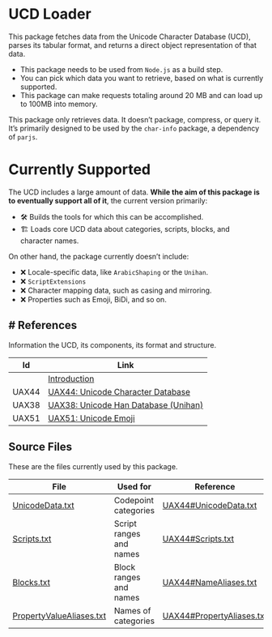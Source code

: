 # UCD Loader
This package fetches data from the Unicode Character Database (UCD), parses its tabular format, and returns a direct object representation of that data.

- This package needs to be used from `Node.js` as a build step.
- You can pick which data you want to retrieve, based on what is currently supported.
- This package can make requests totaling around 20 MB and can load up to 100MB into memory.

This package only retrieves data. It doesn’t package, compress, or query it. It’s primarily designed to be used by the `char-info` package, a dependency of `parjs`.
# Currently Supported
The UCD includes a large amount of data. **While the aim of this package is to eventually support all of it**, the current version primarily:

- 🛠️ Builds the tools for which this can be accomplished.
- 🏗️ Loads core UCD data about categories, scripts, blocks, and character names.

On other hand, the package currently doesn’t include:

- ❌ Locale-specific data, like `ArabicShaping` or the `Unihan`.
- ❌ `ScriptExtensions`
- ❌ Character mapping data, such as casing and mirroring.
- ❌ Properties such as Emoji, BiDi, and so on.

## # References
Information the UCD, its components, its format and structure.

| Id    | Link                                                                          |
| ----- | ----------------------------------------------------------------------------- |
|       | [Introduction](https://www.unicode.org/ucd/)                                  |
| UAX44 | [UAX44: Unicode Character Database](https://www.unicode.org/reports/tr44/)    |
| UAX38 | [UAX38: Unicode Han Database (Unihan)](https://www.unicode.org/reports/tr38/) |
| UAX51 | [UAX51: Unicode Emoji](https://www.unicode.org/reports/tr51)                  |
## Source Files
These are the files currently used by this package.

| File                                                                                          | Used for                | Reference                                                                             |
| --------------------------------------------------------------------------------------------- | ----------------------- | ------------------------------------------------------------------------------------- |
| [UnicodeData.txt](https://www.unicode.org/Public/UCD/latest/ucd/UnicodeData.txt)              | Codepoint categories    | [UAX44#UnicodeData.txt](https://www.unicode.org/reports/tr44/#UnicodeData.txt)        |
| [Scripts.txt](https://www.unicode.org/Public/UCD/latest/ucd/Scripts.txt)                      | Script ranges and names | [UAX44#Scripts.txt](https://www.unicode.org/reports/tr44/#Scripts.txt)                |
| [Blocks.txt](https://www.unicode.org/Public/UCD/latest/ucd/Blocks.txt)                        | Block ranges and names  | [UAX44#NameAliases.txt](https://www.unicode.org/reports/tr44/#Blocks.txt)             |
| [PropertyValueAliases.txt](https://www.unicode.org/Public/UCD/latest/ucd/PropertyAliases.txt) | Names of categories     | [UAX44#PropertyAliases.txt](https://www.unicode.org/reports/tr44/PropertyAliases.txt) |



